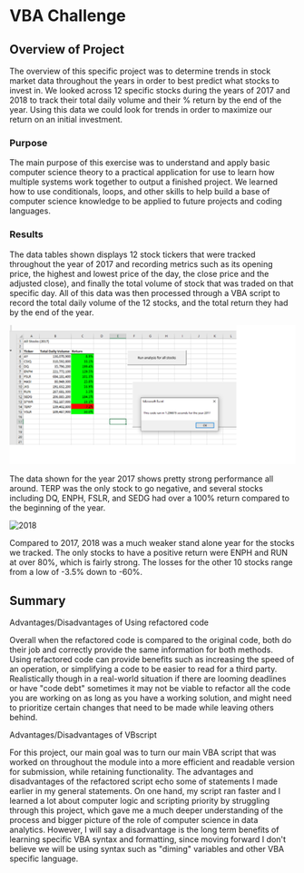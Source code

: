 # VBA Challenge


## Overview of Project

The overview of this specific project was to determine trends in stock market data throughout the years in order to best predict what stocks to invest in. We looked across 12 specific stocks during the years of 2017 and 2018 to track their total daily volume and their % return by the end of the year. Using this data we could look for trends in order to maximize our return on an initial investment.

### Purpose

The main purpose of this exercise was to understand and apply basic computer science theory to a practical application for use to learn how multiple systems work together to output a finished project. We learned how to use conditionals, loops, and other skills to help build a base of computer science knowledge to be applied to future projects and coding languages.

### Results

The data tables shown displays 12 stock tickers that were tracked throughout the year of 2017 and recording metrics such as its opening price, the highest and lowest price of the day, the close price and the adjusted close), and finally the total volume of stock that was traded on that specific day. All of this data was then processed through a VBA script to record the total daily volume of the 12 stocks, and the total return they had by the end of the year. 

![2017](/resources/VBA_Challenge_2017.png)

The data shown for the year 2017 shows pretty strong performance all around. TERP was the only stock to go negative, and several stocks including DQ, ENPH, FSLR, and SEDG had over a 100% return compared to the beginning of the year.

![2018](/resources/VBA_Chalenge_2018.png)

Compared to 2017, 2018 was a much weaker stand alone year for the stocks we tracked. The only stocks to have a positive return were ENPH and RUN at over 80%, which is fairly strong. The losses for the other 10 stocks range from a low of -3.5% down to -60%.



## Summary

Advantages/Disadvantages of Using refactored code

Overall when the refactored code is compared to the original code, both do their job and correctly provide the same information for both methods. Using refactored code can provide benefits such as increasing the speed of an operation, or simplifying a code to be easier to read for a third party. Realistically though in a real-world situation if there are looming deadlines or have "code debt" sometimes it may not be viable to refactor all the code you are working on as long as you have a working solution, and might need to prioritize certain changes that need to be made while leaving others behind.

Advantages/Disadvantages of VBscript

For this project, our main goal was to turn our main VBA script that was worked on throughout the module into a more efficient and readable version for submission, while retaining functionality. The advantages and disadvantages of the refactored script echo some of statements I made earlier in my general statements. On one hand, my script ran faster and I learned a lot about computer logic and scripting priority by struggling through this project, which gave me a much deeper understanding of the process and bigger picture of the role of computer science in data analytics. However, I will say a disadvantage is the long term benefits of learning specific VBA syntax and formatting, since moving forward I don't believe we will be using syntax such as "diming" variables and other VBA specific language.

